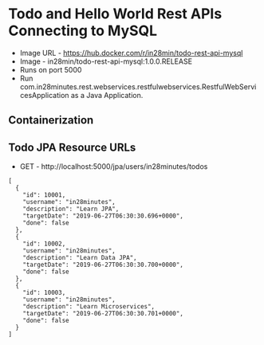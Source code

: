 # Todo and Hello World Rest APIs Connecting to MySQL

- Image URL - https://hub.docker.com/r/in28min/todo-rest-api-mysql
- Image - in28min/todo-rest-api-mysql:1.0.0.RELEASE
- Runs on port 5000
- Run com.in28minutes.rest.webservices.restfulwebservices.RestfulWebServicesApplication as a Java Application.


## Containerization


## Todo JPA Resource URLs

- GET - http://localhost:5000/jpa/users/in28minutes/todos

```
[
  {
    "id": 10001,
    "username": "in28minutes",
    "description": "Learn JPA",
    "targetDate": "2019-06-27T06:30:30.696+0000",
    "done": false
  },
  {
    "id": 10002,
    "username": "in28minutes",
    "description": "Learn Data JPA",
    "targetDate": "2019-06-27T06:30:30.700+0000",
    "done": false
  },
  {
    "id": 10003,
    "username": "in28minutes",
    "description": "Learn Microservices",
    "targetDate": "2019-06-27T06:30:30.701+0000",
    "done": false
  }
]
```


